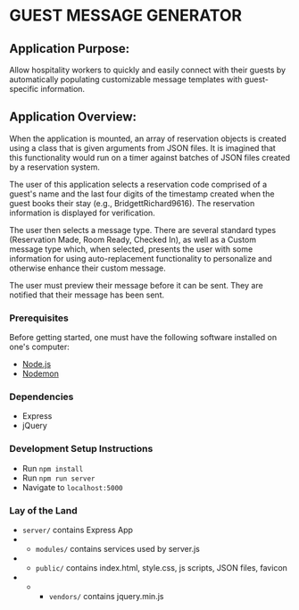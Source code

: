 # GUEST MESSAGE GENERATOR

## Application Purpose:

Allow hospitality workers to quickly and easily connect with their guests by automatically populating customizable message templates with guest-specific information.

## Application Overview:

When the application is mounted, an array of reservation objects is created using a class that is given arguments from JSON files. It is imagined that this functionality would run on a timer against batches of JSON files created by a reservation system.

The user of this application selects a reservation code comprised of a guest's name and the last four digits of the timestamp created when the guest books their stay (e.g., BridgettRichard9616). The reservation information is displayed for verification.

The user then selects a message type. There are several standard types (Reservation Made, Room Ready, Checked In), as well as a Custom message type which, when selected, presents the user with some information for using auto-replacement functionality to personalize and otherwise enhance their custom message.

The user must preview their message before it can be sent. They are notified that their message has been sent.

### Prerequisites

Before getting started, one must have the following software installed on one's computer:

- [Node.js](https://nodejs.org/en/)
- [Nodemon](https://nodemon.io/)

### Dependencies

- Express
- jQuery

### Development Setup Instructions

- Run `npm install`
- Run `npm run server`
- Navigate to `localhost:5000`

### Lay of the Land

- `server/` contains Express App
- - `modules/` contains services used by server.js
- - `public/` contains index.html, style.css, js scripts, JSON files, favicon
- - - `vendors/` contains jquery.min.js

